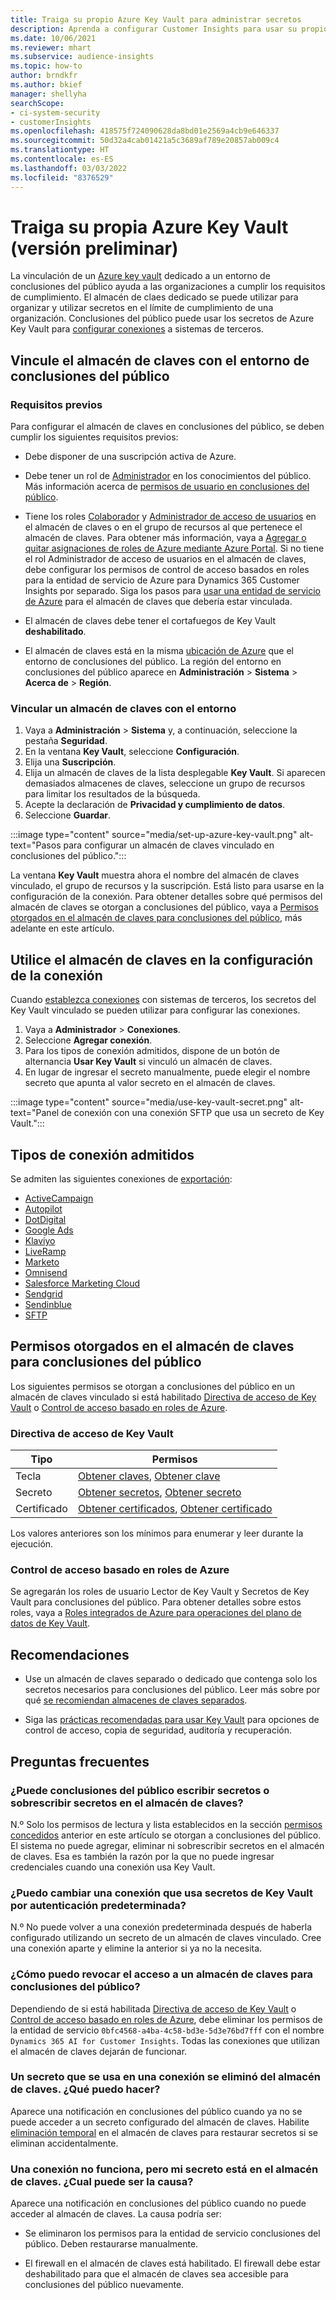```yaml
---
title: Traiga su propio Azure Key Vault para administrar secretos
description: Aprenda a configurar Customer Insights para usar su propio Azure Key Vault.
ms.date: 10/06/2021
ms.reviewer: mhart
ms.subservice: audience-insights
ms.topic: how-to
author: brndkfr
ms.author: bkief
manager: shellyha
searchScope:
- ci-system-security
- customerInsights
ms.openlocfilehash: 418575f724090628da8bd01e2569a4cb9e646337
ms.sourcegitcommit: 50d32a4cab01421a5c3689af789e20857ab009c4
ms.translationtype: HT
ms.contentlocale: es-ES
ms.lasthandoff: 03/03/2022
ms.locfileid: "8376529"
---
```

# <a name="bring-your-own-azure-key-vault-preview"></a>Traiga su propia Azure Key Vault (versión preliminar)

La vinculación de un [Azure key vault](/azure/key-vault/general/basic-concepts) dedicado a un entorno de conclusiones del público ayuda a las organizaciones a cumplir los requisitos de cumplimiento.
El almacén de claes dedicado se puede utilizar para organizar y utilizar secretos en el límite de cumplimiento de una organización. Conclusiones del público puede usar los secretos de Azure Key Vault para [configurar conexiones](connections.md) a sistemas de terceros.

## <a name="link-the-key-vault-to-the-audience-insights-environment"></a>Vincule el almacén de claves con el entorno de conclusiones del público

### <a name="prerequisites"></a>Requisitos previos

Para configurar el almacén de claves en conclusiones del público, se deben cumplir los siguientes requisitos previos:

- Debe disponer de una suscripción activa de Azure.

- Debe tener un rol de [Administrador](permissions.md#admin) en los conocimientos del público. Más información acerca de [permisos de usuario en conclusiones del público](permissions.md#assign-roles-and-permissions).

- Tiene los roles [Colaborador](/azure/role-based-access-control/built-in-roles#contributor) y [Administrador de acceso de usuarios](/azure/role-based-access-control/built-in-roles#user-access-administrator) en el almacén de claves o en el grupo de recursos al que pertenece el almacén de claves. Para obtener más información, vaya a [Agregar o quitar asignaciones de roles de Azure mediante Azure Portal](/azure/role-based-access-control/role-assignments-portal). Si no tiene el rol Administrador de acceso de usuarios en el almacén de claves, debe configurar los permisos de control de acceso basados en roles para la entidad de servicio de Azure para Dynamics 365 Customer Insights por separado. Siga los pasos para [usar una entidad de servicio de Azure](connect-service-principal.md) para el almacén de claves que debería estar vinculada.

- El almacén de claves debe tener el cortafuegos de Key Vault **deshabilitado**.

- El almacén de claves está en la misma [ubicación de Azure](https://azure.microsoft.com/global-infrastructure/geographies/#overview) que el entorno de conclusiones del público. La región del entorno en conclusiones del público aparece en **Administración** > **Sistema** > **Acerca de** > **Región**.

### <a name="link-a-key-vault-to-the-environment"></a>Vincular un almacén de claves con el entorno

1. Vaya a **Administración** > **Sistema** y, a continuación, seleccione la pestaña **Seguridad**.
1. En la ventana **Key Vault**, seleccione **Configuración**.
1. Elija una **Suscripción**.
1. Elija un almacén de claves de la lista desplegable **Key Vault**. Si aparecen demasiados almacenes de claves, seleccione un grupo de recursos para limitar los resultados de la búsqueda.
1. Acepte la declaración de **Privacidad y cumplimiento de datos**.
1. Seleccione **Guardar**.

:::image type="content" source="media/set-up-azure-key-vault.png" alt-text="Pasos para configurar un almacén de claves vinculado en conclusiones del público.":::

La ventana **Key Vault** muestra ahora el nombre del almacén de claves vinculado, el grupo de recursos y la suscripción. Está listo para usarse en la configuración de la conexión.
Para obtener detalles sobre qué permisos del almacén de claves se otorgan a conclusiones del público, vaya a [Permisos otorgados en el almacén de claves para conclusiones del público](#permissions-granted-on-the-key-vault-to-audience-insights), más adelante en este artículo.

## <a name="use-the-key-vault-in-the-connection-setup"></a>Utilice el almacén de claves en la configuración de la conexión

Cuando [establezca conexiones](connections.md) con sistemas de terceros, los secretos del Key Vault vinculado se pueden utilizar para configurar las conexiones.

1. Vaya a **Administrador** > **Conexiones**.
1. Seleccione **Agregar conexión**.
1. Para los tipos de conexión admitidos, dispone de un botón de alternancia **Usar Key Vault** si vinculó un almacén de claves.
1. En lugar de ingresar el secreto manualmente, puede elegir el nombre secreto que apunta al valor secreto en el almacén de claves.

:::image type="content" source="media/use-key-vault-secret.png" alt-text="Panel de conexión con una conexión SFTP que usa un secreto de Key Vault.":::

## <a name="supported-connection-types"></a>Tipos de conexión admitidos

Se admiten las siguientes conexiones de [exportación](export-destinations.md):

* [ActiveCampaign](export-active-campaign.md)
* [Autopilot](export-autopilot.md)
* [DotDigital](export-dotdigital.md)
* [Google Ads](export-google-ads.md)
* [Klaviyo](export-klaviyo.md)
* [LiveRamp](export-liveramp.md)
* [Marketo](export-marketo.md)
* [Omnisend](export-omnisend.md)
* [Salesforce Marketing Cloud](export-salesforce.md)
* [Sendgrid](export-sendgrid.md)
* [Sendinblue](export-sendinblue.md)
* [SFTP](export-sftp.md)

## <a name="permissions-granted-on-the-key-vault-to-audience-insights"></a>Permisos otorgados en el almacén de claves para conclusiones del público

Los siguientes permisos se otorgan a conclusiones del público en un almacén de claves vinculado si está habilitado [Directiva de acceso de Key Vault](/azure/key-vault/general/assign-access-policy?tabs=azure-portal) o [Control de acceso basado en roles de Azure](/azure/key-vault/general/rbac-guide?tabs=azure-cli).

### <a name="key-vault-access-policy"></a>Directiva de acceso de Key Vault

| Tipo        | Permisos          |
| ----------- | -------------------- |
| Tecla         | [Obtener claves](/rest/api/keyvault/get-keys), [Obtener clave](/rest/api/keyvault/get-key)                                 |
| Secreto      | [Obtener secretos](/rest/api/keyvault/get-secrets), [Obtener secreto](/rest/api/keyvault/get-secret)                     |
| Certificado | [Obtener certificados](/rest/api/keyvault/get-certificates), [Obtener certificado](/rest/api/keyvault/get-certificate) |

Los valores anteriores son los mínimos para enumerar y leer durante la ejecución.

### <a name="azure-role-based-access-control"></a>Control de acceso basado en roles de Azure

Se agregarán los roles de usuario Lector de Key Vault y Secretos de Key Vault para conclusiones del público. Para obtener detalles sobre estos roles, vaya a [Roles integrados de Azure para operaciones del plano de datos de Key Vault](/azure/key-vault/general/rbac-guide?tabs=azure-cli).

## <a name="recommendations"></a>Recomendaciones

- Use un almacén de claves separado o dedicado que contenga solo los secretos necesarios para conclusiones del público. Leer más sobre por qué [se recomiendan almacenes de claves separados](/azure/key-vault/general/best-practices#why-we-recommend-separate-key-vaults).

- Siga las [prácticas recomendadas para usar Key Vault](/azure/key-vault/general/best-practices#turn-on-logging) para opciones de control de acceso, copia de seguridad, auditoría y recuperación.

## <a name="frequently-asked-questions"></a>Preguntas frecuentes

### <a name="can-audience-insights-write-secrets-or-overwrite-secrets-into-the-key-vault"></a>¿Puede conclusiones del público escribir secretos o sobrescribir secretos en el almacén de claves?

N.º Solo los permisos de lectura y lista establecidos en la sección [permisos concedidos](#permissions-granted-on-the-key-vault-to-audience-insights) anterior en este artículo se otorgan a conclusiones del público. El sistema no puede agregar, eliminar ni sobrescribir secretos en el almacén de claves. Esa es también la razón por la que no puede ingresar credenciales cuando una conexión usa Key Vault.

### <a name="can-i-change-a-connection-from-using-key-vault-secrets-to-default-authentication"></a>¿Puedo cambiar una conexión que usa secretos de Key Vault por autenticación predeterminada?

N.º No puede volver a una conexión predeterminada después de haberla configurado utilizando un secreto de un almacén de claves vinculado. Cree una conexión aparte y elimine la anterior si ya no la necesita.

### <a name="how-can-i-revoke-access-to-a-key-vault-for-audience-insights"></a>¿Cómo puedo revocar el acceso a un almacén de claves para conclusiones del público?

Dependiendo de si está habilitada [Directiva de acceso de Key Vault](/azure/key-vault/general/assign-access-policy?tabs=azure-portal) o [Control de acceso basado en roles de Azure](/azure/key-vault/general/rbac-guide?tabs=azure-cli), debe eliminar los permisos de la entidad de servicio `0bfc4568-a4ba-4c58-bd3e-5d3e76bd7fff` con el nombre `Dynamics 365 AI for Customer Insights`. Todas las conexiones que utilizan el almacén de claves dejarán de funcionar.

### <a name="a-secret-thats-used-in-a-connection-got-removed-from-the-key-vault-what-can-i-do"></a>Un secreto que se usa en una conexión se eliminó del almacén de claves. ¿Qué puedo hacer?

Aparece una notificación en conclusiones del público cuando ya no se puede acceder a un secreto configurado del almacén de claves. Habilite [eliminación temporal](/azure/key-vault/general/soft-delete-overview) en el almacén de claves para restaurar secretos si se eliminan accidentalmente.

### <a name="a-connection-doesnt-work-but-my-secret-is-in-the-key-vault-what-might-be-the-cause"></a>Una conexión no funciona, pero mi secreto está en el almacén de claves. ¿Cual puede ser la causa?

Aparece una notificación en conclusiones del público cuando no puede acceder al almacén de claves. La causa podría ser:

- Se eliminaron los permisos para la entidad de servicio conclusiones del público. Deben restaurarse manualmente.

- El firewall en el almacén de claves está habilitado. El firewall debe estar deshabilitado para que el almacén de claves sea accesible para conclusiones del público nuevamente.
